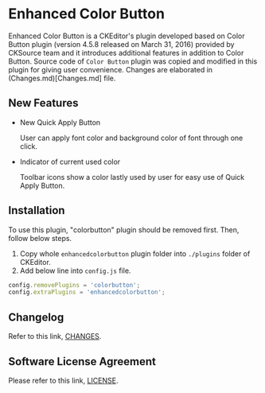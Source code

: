 # Enhanced Color Button

Enhanced Color Button is a CKEditor's plugin developed based on
Color Button plugin (version 4.5.8 released on March 31, 2016) provided by
CKSource team and it introduces additional features in addition to Color Button.
Source code of `Color Button` plugin was copied and modified in this plugin for giving user convenience. Changes are elaborated in (Changes.md)[Changes.md] file.

## New Features

* New Quick Apply Button

  User can apply font color and background color of font through one click.

* Indicator of current used color

  Toolbar icons show a color lastly used by user for easy use of Quick Apply Button.

## Installation

To use this plugin, "colorbutton" plugin should be removed first.
Then, follow below steps.

1. Copy whole `enhancedcolorbutton` plugin folder into `./plugins` folder of CKEditor.
2. Add below line into `config.js` file.

```js
config.removePlugins = 'colorbutton';
config.extraPlugins = 'enhancedcolorbutton';
```

## Changelog

Refer to this link, [CHANGES](CHANGES.md).

## Software License Agreement

Please refer to this link, [LICENSE](LICENSE.md).
